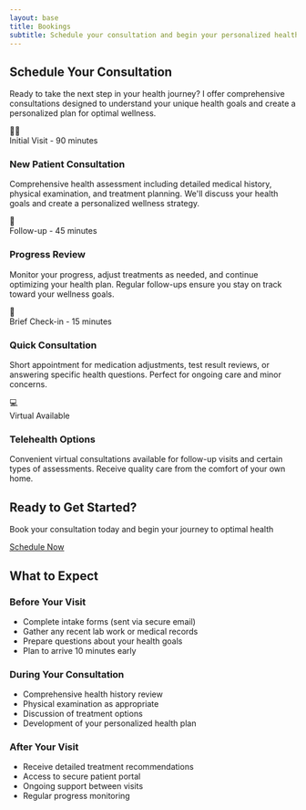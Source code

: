 ```yaml
---
layout: base
title: Bookings
subtitle: Schedule your consultation and begin your personalized health journey.
---
```


<div class="content-section">

## Schedule Your Consultation

Ready to take the next step in your health journey? I offer comprehensive consultations designed to understand your unique health goals and create a personalized plan for optimal wellness.

</div>

<div class="content-grid">

  <div class="card">
    <div class="card-image">👩‍⚕️</div>
    <div class="card-content">
      <div class="card-meta">Initial Visit - 90 minutes</div>
      <h3>New Patient Consultation</h3>
      <p>Comprehensive health assessment including detailed medical history, physical examination, and treatment planning. We'll discuss your health goals and create a personalized wellness strategy.</p>
    </div>
  </div>

  <div class="card">
    <div class="card-image">🔄</div>
    <div class="card-content">
      <div class="card-meta">Follow-up - 45 minutes</div>
      <h3>Progress Review</h3>
      <p>Monitor your progress, adjust treatments as needed, and continue optimizing your health plan. Regular follow-ups ensure you stay on track toward your wellness goals.</p>
    </div>
  </div>

  <div class="card">
    <div class="card-image">💬</div>
    <div class="card-content">
      <div class="card-meta">Brief Check-in - 15 minutes</div>
      <h3>Quick Consultation</h3>
      <p>Short appointment for medication adjustments, test result reviews, or answering specific health questions. Perfect for ongoing care and minor concerns.</p>
    </div>
  </div>

  <div class="card">
    <div class="card-image">💻</div>
    <div class="card-content">
      <div class="card-meta">Virtual Available</div>
      <h3>Telehealth Options</h3>
      <p>Convenient virtual consultations available for follow-up visits and certain types of assessments. Receive quality care from the comfort of your own home.</p>
    </div>
  </div>

</div>

<div class="cta-section">
  <h2>Ready to Get Started?</h2>
  <p>Book your consultation today and begin your journey to optimal health</p>
  <a href="mailto:appointments@sophiekwin.com?subject=Appointment Request" class="btn">Schedule Now</a>
</div>

<div class="content-section">

## What to Expect

### Before Your Visit
- Complete intake forms (sent via secure email)
- Gather any recent lab work or medical records  
- Prepare questions about your health goals
- Plan to arrive 10 minutes early

### During Your Consultation
- Comprehensive health history review
- Physical examination as appropriate
- Discussion of treatment options
- Development of your personalized health plan

### After Your Visit
- Receive detailed treatment recommendations
- Access to secure patient portal
- Ongoing support between visits
- Regular progress monitoring

</div>